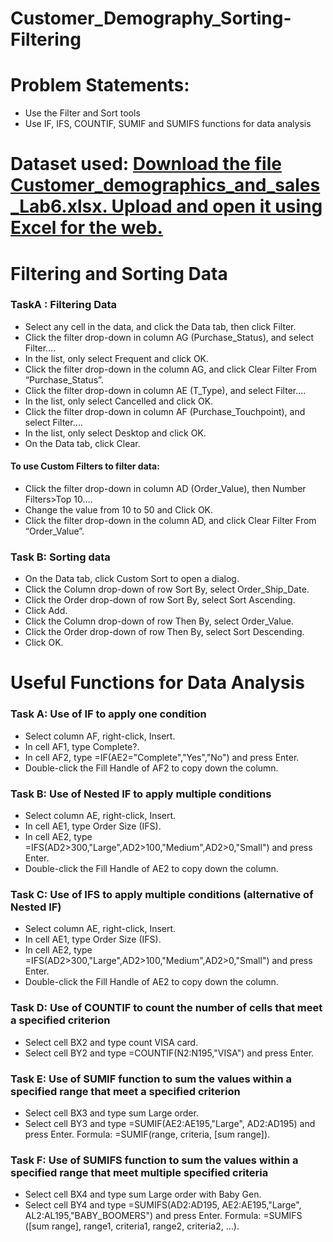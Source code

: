 # Customer_Demography_Sorting-Filtering

# Problem Statements:
- Use the Filter and Sort tools
- Use IF, IFS, COUNTIF, SUMIF and SUMIFS functions for data analysis
  

# Dataset used: [Download the file Customer_demographics_and_sales_Lab6.xlsx. Upload and open it using Excel for the web.](https://cf-courses-data.s3.us.cloud-object-storage.appdomain.cloud/IBMDeveloperSkillsNetwork-DA0130EN-SkillsNetwork/Hands-on%20Labs/Lab%206%20-%20Filtering%20and%20Sorting%20Data%20using%20Functions%20for%20Data%20Analysis/Customer_demographics_and_sales_Lab6.xlsx)

# Filtering and Sorting Data
### TaskA : Filtering Data
- Select any cell in the data, and click the Data tab, then click Filter.
- Click the filter drop-down in column AG (Purchase_Status), and select Filter….
- In the list, only select Frequent and click OK.
- Click the filter drop-down in the column AG, and click Clear Filter From “Purchase_Status”.
- Click the filter drop-down in column AE (T_Type), and select Filter….
- In the list, only select Cancelled and click OK.
- Click the filter drop-down in column AF (Purchase_Touchpoint), and select Filter….
- In the list, only select Desktop and click OK.
- On the Data tab, click Clear.

#### To use Custom Filters to filter data:
- Click the filter drop-down in column AD (Order_Value), then Number Filters>Top 10….
- Change the value from 10 to 50 and Click OK.
- Click the filter drop-down in the column AD, and click Clear Filter From “Order_Value”.

### Task B: Sorting data
- On the Data tab, click Custom Sort to open a dialog.
- Click the Column drop-down of row Sort By, select Order_Ship_Date.
- Click the Order drop-down of row Sort By, select Sort Ascending.
- Click Add.
- Click the Column drop-down of row Then By, select Order_Value.
- Click the Order drop-down of row Then By, select Sort Descending.
- Click OK.

# Useful Functions for Data Analysis
### Task A: Use of IF to apply one condition
- Select column AF, right-click, Insert.
- In cell AF1, type Complete?.
- In cell AF2, type =IF(AE2="Complete","Yes","No") and press Enter.
- Double-click the Fill Handle of AF2 to copy down the column.

### Task B: Use of Nested IF to apply multiple conditions
- Select column AE, right-click, Insert.
- In cell AE1, type Order Size (IFS).
- In cell AE2, type =IFS(AD2>300,"Large",AD2>100,"Medium",AD2>0,"Small") and press Enter.
- Double-click the Fill Handle of AE2 to copy down the column.

### Task C: Use of IFS to apply multiple conditions (alternative of Nested IF)
- Select column AE, right-click, Insert.
- In cell AE1, type Order Size (IFS).
- In cell AE2, type =IFS(AD2>300,"Large",AD2>100,"Medium",AD2>0,"Small") and press Enter.
- Double-click the Fill Handle of AE2 to copy down the column.

### Task D: Use of COUNTIF to count the number of cells that meet a specified criterion
- Select cell BX2 and type count VISA card.
- Select cell BY2 and type =COUNTIF(N2:N195,"VISA") and press Enter.

### Task E: Use of SUMIF function to sum the values within a specified range that meet a specified criterion
- Select cell BX3 and type sum Large order.
- Select cell BY3 and type =SUMIF(AE2:AE195,"Large", AD2:AD195) and press Enter.
    Formula: =SUMIF(range, criteria, [sum range]).

### Task F: Use of SUMIFS function to sum the values within a specified range that meet multiple specified criteria
- Select cell BX4 and type sum Large order with Baby Gen.
- Select cell BY4 and type =SUMIFS(AD2:AD195, AE2:AE195,"Large", AL2:AL195,"BABY_BOOMERS") and press Enter.
    Formula: =SUMIFS ([sum range], range1, criteria1, range2, criteria2, …).
        


    


